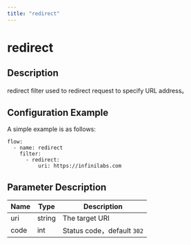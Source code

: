```yaml
---
title: "redirect"
---
```


# redirect

## Description

redirect filter used to redirect request to specify URL address。

## Configuration Example

A simple example is as follows:

```
flow:
  - name: redirect
    filter:
      - redirect:
          uri: https://infinilabs.com
```

## Parameter Description

| Name | Type   | Description                |
| ---- | ------ | -------------------------- |
| uri  | string | The target URI             |
| code | int    | Status code，default `302` |
